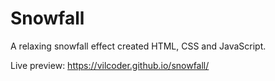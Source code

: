 # Snowfall
A relaxing snowfall effect created HTML, CSS and JavaScript.

Live preview: https://vilcoder.github.io/snowfall/